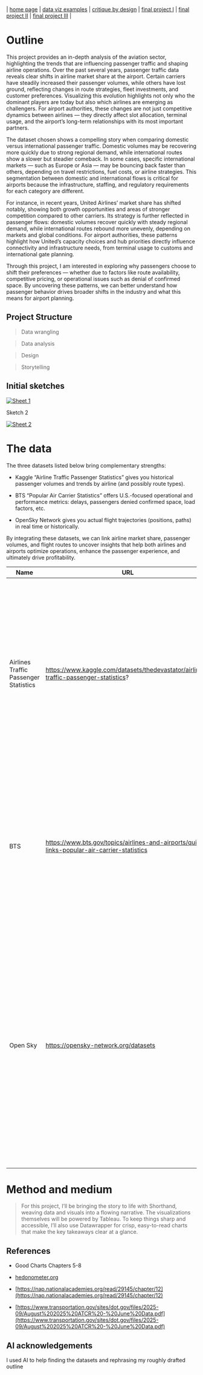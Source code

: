 | [home page](README.md) | [data viz examples](dataviz-examples) | [critique by design](critique-by-design) | [final project I](final-project-part-one) | [final project II](final-project-part-two) | [final project III](final-project-part-three) |


# Outline
This project provides an in-depth analysis of the aviation sector, highlighting the trends that are influencing passenger traffic and shaping airline operations. Over the past several years, passenger traffic data reveals clear shifts in airline market share at the airport. Certain carriers have steadily increased their passenger volumes, while others have lost ground, reflecting changes in route strategies, fleet investments, and customer preferences. Visualizing this evolution highlights not only who the dominant players are today but also which airlines are emerging as challengers. For airport authorities, these changes are not just competitive dynamics between airlines — they directly affect slot allocation, terminal usage, and the airport’s long-term relationships with its most important partners.

The dataset chosen shows a compelling story when comparing domestic versus international passenger traffic. Domestic volumes may be recovering more quickly due to strong regional demand, while international routes show a slower but steadier comeback. In some cases, specific international markets — such as Europe or Asia — may be bouncing back faster than others, depending on travel restrictions, fuel costs, or airline strategies. This segmentation between domestic and international flows is critical for airports because the infrastructure, staffing, and regulatory requirements for each category are different.

For instance, in recent years, United Airlines’ market share has shifted notably, showing both growth opportunities and areas of stronger competition compared to other carriers. Its strategy is further reflected in passenger flows: domestic volumes recover quickly with steady regional demand, while international routes rebound more unevenly, depending on markets and global conditions. For airport authorities, these patterns highlight how United’s capacity choices and hub priorities directly influence connectivity and infrastructure needs, from terminal usage to customs and international gate planning.

Through this project, I am interested in exploring why passengers choose to shift their preferences — whether due to factors like route availability, competitive pricing, or operational issues such as denial of confirmed space. By uncovering these patterns, we can better understand how passenger behavior drives broader shifts in the industry and what this means for airport planning.


## Project Structure
> Data wrangling

> Data analysis

> Design

> Storytelling

## Initial sketches

<div class='tableauPlaceholder' id='viz1758854445744' style='position: relative'><noscript>
 <a href='#'><img alt='Sheet 1 ' src='https:&#47;&#47;public.tableau.com&#47;static&#47;images&#47;fi&#47;fin_proj_17588544348410&#47;Sheet1&#47;1_rss.png' style='border: none' /></a></noscript><object class='tableauViz'  style='display:none;'><param name='host_url' value='https%3A%2F%2Fpublic.tableau.com%2F' /> <param name='embed_code_version' value='3' /> 
  <param name='site_root' value='' />
  <param name='name' value='fin_proj_17588544348410&#47;Sheet1' />
  <param name='tabs' value='no' />
  <param name='toolbar' value='yes' />
  <param name='static_image' value='https:&#47;&#47;public.tableau.com&#47;static&#47;images&#47;fi&#47;fin_proj_17588544348410&#47;Sheet1&#47;1.png' /> 
  <param name='animate_transition' value='yes' />
  <param name='display_static_image' value='yes' />
  <param name='display_spinner' value='yes' />
  <param name='display_overlay' value='yes' />
  <param name='display_count' value='yes' />
  <param name='language' value='en-US' />
  <param name='filter' value='publish=yes' />
 </object>
</div>                
 <script type='text/javascript'>                    
  var divElement = document.getElementById('viz1758854445744');                    
  var vizElement = divElement.getElementsByTagName('object')[0];                    
  vizElement.style.width='100%';vizElement.style.height=(divElement.offsetWidth*0.75)+'px';                    
  var scriptElement = document.createElement('script');                    
  scriptElement.src = 'https://public.tableau.com/javascripts/api/viz_v1.js';                    
  vizElement.parentNode.insertBefore(scriptElement, vizElement);                
 </script>

 Sketch 2

 <div class='tableauPlaceholder' id='viz1758854945008' style='position: relative'><noscript><a href='#'><img alt='Sheet 2 ' src='https:&#47;&#47;public.tableau.com&#47;static&#47;images&#47;fi&#47;fin_proj_17588544348410&#47;Sheet2&#47;1_rss.png' style='border: none' /></a></noscript><object class='tableauViz'  style='display:none;'><param name='host_url' value='https%3A%2F%2Fpublic.tableau.com%2F' /> 
  <param name='embed_code_version' value='3' /> <param name='site_root' value='' />
  <param name='name' value='fin_proj_17588544348410&#47;Sheet2' />
  <param name='tabs' value='no' /><param name='toolbar' value='yes' />
  <param name='static_image' value='https:&#47;&#47;public.tableau.com&#47;static&#47;images&#47;fi&#47;fin_proj_17588544348410&#47;Sheet2&#47;1.png' /> 
  <param name='animate_transition' value='yes' />
  <param name='display_static_image' value='yes' />
  <param name='display_spinner' value='yes' />
  <param name='display_overlay' value='yes' />
  <param name='display_count' value='yes' />
  <param name='language' value='en-US' />
  <param name='filter' value='publish=yes' />
 </object></div>                
 <script type='text/javascript'>                    
  var divElement = document.getElementById('viz1758854945008');                    
  var vizElement = divElement.getElementsByTagName('object')[0];                   
  vizElement.style.width='100%';vizElement.style.height=(divElement.offsetWidth*0.75)+'px';                    
  var scriptElement = document.createElement('script');                    
  scriptElement.src = 'https://public.tableau.com/javascripts/api/viz_v1.js';                    
  vizElement.parentNode.insertBefore(scriptElement, vizElement);                
 </script>

# The data

The three datasets listed below bring complementary strengths:

* Kaggle “Airline Traffic Passenger Statistics” gives you historical passenger volumes and trends by airline (and possibly route types).

* BTS “Popular Air Carrier Statistics” offers U.S.-focused operational and performance metrics: delays, passengers denied confirmed space, load factors, etc.

* OpenSky Network gives you actual flight trajectories (positions, paths) in real time or historically.

By integrating these datasets, we can link airline market share, passenger volumes, and flight routes to uncover insights that help both airlines and airports optimize operations, enhance the passenger experience, and ultimately drive profitability.
 

| Name | URL | Description |
|------|-----|-------------|
|  Airlines Traffic Passenger Statistics    | https://www.kaggle.com/datasets/thedevastator/airlines-traffic-passenger-statistics? |  The Airlines Traffic Passenger Statistics dataset available on Kaggle compiles historical passenger traffic figures for multiple airlines over time. It includes metrics such as total passenger counts (often broken down by year and possibly by domestic vs. international segments)           |
|     BTS  | https://www.bts.gov/topics/airlines-and-airports/quick-links-popular-air-carrier-statistics     |   The Bureau of Transportation Statistics (BTS) “Quick Links to Popular Air Carrier Statistics” page serves as a hub for U.S. aviation data, aggregating key metrics and direct links to datasets on airline and airport performance.           |
|   Open Sky   |   https://opensky-network.org/datasets  |  The OpenSky Network datasets provide real-time and historical aircraft surveillance data, including flight positions, altitude, speed, and identifiers collected from ADS-B and Mode-S sensors. These datasets are widely used by researchers and analysts to study flight paths, airspace usage, delays, and broader trends in global air traffic.|

# Method and medium
> For this project, I’ll be bringing the story to life with Shorthand, weaving data and visuals into a flowing narrative. The visualizations themselves will be powered by Tableau. To keep things sharp and accessible, I’ll also use Datawrapper for crisp, easy-to-read charts that make the key takeaways clear at a glance.

## References
* Good Charts Chapters 5-8
* [hedonometer.org](https://hedonometer.org/)

* [https://nap.nationalacademies.org/read/29145/chapter/12](https://nap.nationalacademies.org/read/29145/chapter/12)

* [https://www.transportation.gov/sites/dot.gov/files/2025-09/August%202025%20ATCR%20-%20June%20Data.pdf](https://www.transportation.gov/sites/dot.gov/files/2025-09/August%202025%20ATCR%20-%20June%20Data.pdf)

## AI acknowledgements
I used AI to help finding the datasets and rephrasing my roughly drafted outline
